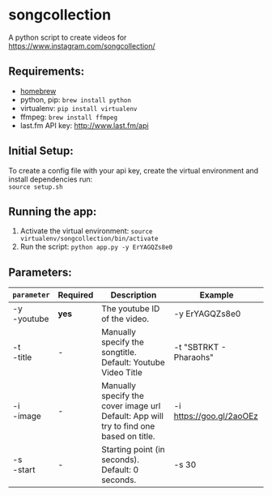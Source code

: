 # songcollection
A python script to create videos for https://www.instagram.com/songcollection/

## Requirements:
* [homebrew](http://brew.sh)
* python, pip: ```brew install python```
* virtualenv: ```pip install virtualenv```
* ffmpeg: ```brew install ffmpeg```
* last.fm API key: http://www.last.fm/api

## Initial Setup:
To create a config file with your api key, create the virtual environment and install dependencies run:<br>`source setup.sh` <br/>

## Running the app:
1. Activate the virtual environment: ```source virtualenv/songcollection/bin/activate```<br>
2. Run the script: ```python app.py -y ErYAGQZs8e0```<br>

## Parameters:
|`parameter`|Required|Description|Example|
|-----------|--------|-----------|-------|
|-y <br>-youtube|**yes**|The youtube ID of the video.  |-y ErYAGQZs8e0|
|-t <br>-title|-|Manually specify the songtitle. <br>Default: Youtube Video Title |-t "SBTRKT - Pharaohs"|
|-i <br>-image|-|Manually specify the cover image url<br>Default: App will try to find one based on title.|-i https://goo.gl/2aoOEz|
|-s <br>-start|-|Starting point (in seconds).<br>Default: 0 seconds.|-s 30|
